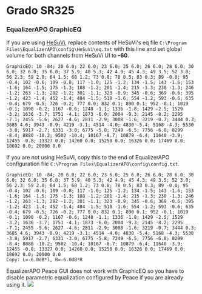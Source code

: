 # Grado SR325
### EqualizerAPO GraphicEQ
If you are using [HeSuVi](https://sourceforge.net/projects/hesuvi/), replace contents of HeSuVi's eq file `C:\Program Files\EqualizerAPO\config\HeSuVi\eq.txt` with this line and set global volume for both channels from HeSuVi UI to **-60**.
```
GraphicEQ: 10 -84; 20 6.0; 22 6.0; 23 6.0; 25 6.0; 26 6.0; 28 6.0; 30 6.0; 32 6.0; 35 6.0; 37 5.9; 40 5.3; 42 4.9; 45 4.3; 49 3.5; 52 3.0; 56 2.3; 59 2.0; 64 1.5; 68 1.2; 73 0.8; 78 0.5; 83 0.3; 89 -0.0; 95 -0.4; 102 -0.6; 109 -0.8; 117 -1.0; 125 -1.2; 134 -1.5; 143 -1.6; 153 -1.6; 164 -1.5; 175 -1.3; 188 -1.2; 201 -1.4; 215 -1.3; 230 -1.3; 246 -1.2; 263 -1.3; 282 -1.2; 301 -1.1; 323 -0.9; 345 -0.6; 369 -0.6; 395 -1.2; 423 -1.4; 452 -1.4; 484 -1.5; 518 -1.6; 554 -1.2; 593 -0.6; 635 -0.4; 679 -0.5; 726 -0.2; 777 0.0; 832 0.1; 890 0.1; 952 -0.1; 1019 -0.1; 1090 -0.2; 1167 -0.6; 1248 -1.1; 1336 -1.8; 1429 -2.5; 1529 -3.2; 1636 -3.7; 1751 -4.1; 1873 -6.0; 2004 -9.3; 2145 -8.2; 2295 -7.1; 2455 -5.6; 2627 -4.6; 2811 -2.9; 3008 -1.6; 3219 -0.7; 3444 0.3; 3685 4.6; 3943 -0.9; 4219 -3.1; 4514 -4.0; 4830 -5.4; 5168 -4.3; 5530 -3.8; 5917 -2.7; 6331 -3.0; 6775 -5.8; 7249 -6.5; 7756 -6.8; 8299 -8.4; 8880 -10.2; 9502 -10.4; 10167 -8.7; 10879 -6.4; 11640 -3.9; 12455 -0.8; 13327 0.0; 14260 0.0; 15258 0.0; 16326 0.0; 17469 0.0; 18692 0.0; 20000 0.0
```
If you are not using HeSuVi, copy this to the end of EqualizerAPO configuration file `C:\Program Files\EqualizerAPO\config\config.txt`.
```
GraphicEQ: 10 -84; 20 6.0; 22 6.0; 23 6.0; 25 6.0; 26 6.0; 28 6.0; 30 6.0; 32 6.0; 35 6.0; 37 5.9; 40 5.3; 42 4.9; 45 4.3; 49 3.5; 52 3.0; 56 2.3; 59 2.0; 64 1.5; 68 1.2; 73 0.8; 78 0.5; 83 0.3; 89 -0.0; 95 -0.4; 102 -0.6; 109 -0.8; 117 -1.0; 125 -1.2; 134 -1.5; 143 -1.6; 153 -1.6; 164 -1.5; 175 -1.3; 188 -1.2; 201 -1.4; 215 -1.3; 230 -1.3; 246 -1.2; 263 -1.3; 282 -1.2; 301 -1.1; 323 -0.9; 345 -0.6; 369 -0.6; 395 -1.2; 423 -1.4; 452 -1.4; 484 -1.5; 518 -1.6; 554 -1.2; 593 -0.6; 635 -0.4; 679 -0.5; 726 -0.2; 777 0.0; 832 0.1; 890 0.1; 952 -0.1; 1019 -0.1; 1090 -0.2; 1167 -0.6; 1248 -1.1; 1336 -1.8; 1429 -2.5; 1529 -3.2; 1636 -3.7; 1751 -4.1; 1873 -6.0; 2004 -9.3; 2145 -8.2; 2295 -7.1; 2455 -5.6; 2627 -4.6; 2811 -2.9; 3008 -1.6; 3219 -0.7; 3444 0.3; 3685 4.6; 3943 -0.9; 4219 -3.1; 4514 -4.0; 4830 -5.4; 5168 -4.3; 5530 -3.8; 5917 -2.7; 6331 -3.0; 6775 -5.8; 7249 -6.5; 7756 -6.8; 8299 -8.4; 8880 -10.2; 9502 -10.4; 10167 -8.7; 10879 -6.4; 11640 -3.9; 12455 -0.8; 13327 0.0; 14260 0.0; 15258 0.0; 16326 0.0; 17469 0.0; 18692 0.0; 20000 0.0
Copy: L=-6.0dB*l, R=-6.0dB*R
```
EqualizerAPO Peace GUI does not work with GraphicEQ so you have to disable parametric equalization configured by Peace if you are already using it.
![](https://raw.githubusercontent.com/jaakkopasanen/AutoEq/master/results/Innerfidelity%202017/innerfidelity/onear/Grado%20SR325/Grado%20SR325.png)
